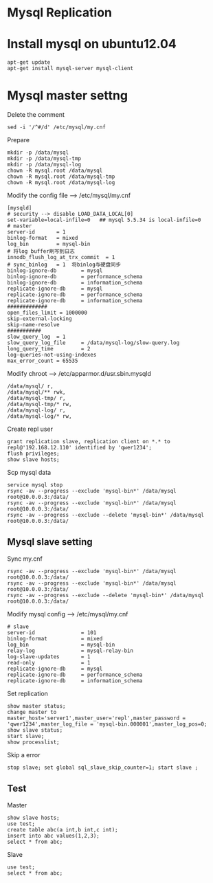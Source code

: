 # Mysql Replication

# Install mysql on ubuntu12.04

    apt-get update
    apt-get install mysql-server mysql-client
    
# Mysql master settng
Delete the comment

    sed -i '/^#/d' /etc/mysql/my.cnf

Prepare

    mkdir -p /data/mysql
    mkdir -p /data/mysql-tmp
    mkdir -p /data/mysql-log
    chown -R mysql.root /data/mysql
    chown -R mysql.root /data/mysql-tmp
    chown -R mysql.root /data/mysql-log
    
Modify the config file --> /etc/mysql/my.cnf

    [mysqld]
    # security --> disable LOAD_DATA_LOCAL[0]
    set-variable=local-infile=0   ## mysql 5.5.34 is local-infile=0
    # master
    server-id       = 1
    binlog-format   = mixed
    log_bin         = mysql-bin
    # 将log buffer刷写到日志
    innodb_flush_log_at_trx_commit  = 1 
    # sync_binlog   = 1  将binlog与硬盘同步
    binlog-ignore-db        = mysql
    binlog-ignore-db        = performance_schema
    binlog-ignore-db        = information_schema
    replicate-ignore-db     = mysql
    replicate-ignore-db     = performance_schema
    replicate-ignore-db     = information_schema
    #############
    open_files_limit = 1000000
    skip-external-locking
    skip-name-resolve 
    ###########
    slow_query_log  = 1
    slow_query_log_file     = /data/mysql-log/slow-query.log
    long_query_time         = 2
    log-queries-not-using-indexes
    max_error_count = 65535 

Modify chroot --> /etc/apparmor.d/usr.sbin.mysqld

    /data/mysql/ r,
    /data/mysql/** rwk,
    /data/mysql-tmp/ r,
    /data/mysql-tmp/* rw,
    /data/mysql-log/ r,
    /data/mysql-log/* rw,

Create repl user

    grant replication slave, replication client on *.* to repl@'192.168.12.110' identified by 'qwer1234'; 
    flush privileges;
    show slave hosts;

Scp mysql data

    service mysql stop
    rsync -av --progress --exclude 'mysql-bin*' /data/mysql root@10.0.0.3:/data/
    rsync -av --progress --exclude 'mysql-bin*' /data/mysql root@10.0.0.3:/data/
    rsync -av --progress --exclude --delete 'mysql-bin*' /data/mysql root@10.0.0.3:/data/

## Mysql slave setting
Sync my.cnf 

    rsync -av --progress --exclude 'mysql-bin*' /data/mysql root@10.0.0.3:/data/
    rsync -av --progress --exclude 'mysql-bin*' /data/mysql root@10.0.0.3:/data/
    rsync -av --progress --exclude --delete 'mysql-bin*' /data/mysql root@10.0.0.3:/data/
    
Modify mysql config --> /etc/mysql/my.cnf

    # slave
    server-id               = 101
    binlog-format           = mixed
    log_bin                 = mysql-bin
    relay-log               = mysql-relay-bin
    log-slave-updates       = 1
    read-only               = 1
    replicate-ignore-db     = mysql
    replicate-ignore-db     = performance_schema
    replicate-ignore-db     = information_schema 
    
Set replication

    show master status;
    change master to master_host='server1',master_user='repl',master_password = 'qwer1234',master_log_file = 'mysql-bin.000001',master_log_pos=0;
    show slave status;
    start slave;
    show processlist;

Skip a error

    stop slave; set global sql_slave_skip_counter=1; start slave ;
    
## Test 
Master 

    show slave hosts;
    use test;
    create table abc(a int,b int,c int); 
    insert into abc values(1,2,3); 
    select * from abc;
    
Slave 

    use test;
    select * from abc;
                
[0]:http://dev.mysql.com/doc/refman/5.0/en/load-data.html 
